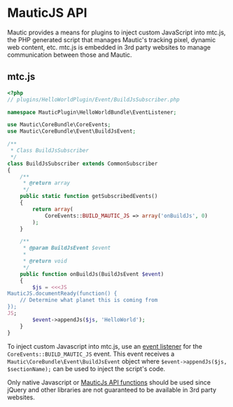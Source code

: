 # MauticJS API

Mautic provides a means for plugins to inject custom JavaScript into mtc.js, the PHP generated script that manages Mautic's tracking pixel, dynamic web content, etc. mtc.js is embedded in 3rd party websites to manage communication between those and Mautic.

## mtc.js

```php
<?php
// plugins/HelloWorldPlugin/Event/BuildJsSubscriber.php

namespace MauticPlugin\HelloWorldBundle\EventListener;

use Mautic\CoreBundle\CoreEvents;
use Mautic\CoreBundle\Event\BuildJsEvent;

/**
 * Class BuildJsSubscriber
 */
class BuildJsSubscriber extends CommonSubscriber
{
    /**
     * @return array
     */
    public static function getSubscribedEvents()
    {
        return array(
            CoreEvents::BUILD_MAUTIC_JS => array('onBuildJs', 0)
        );
    }

    /**
     * @param BuildJsEvent $event
     *
     * @return void
     */
    public function onBuildJs(BuildJsEvent $event)
    {
        $js = <<<JS
MauticJS.documentReady(function() {
    // Determine what planet this is coming from
});
JS;
        $event->appendJs($js, 'HelloWorld');
    }
}
```

To inject custom Javascript into mtc.js, use an [event listener](#events) for the `CoreEvents::BUILD_MAUTIC_JS` event. This event receives a `Mautic\CoreBundle\Event\BuildJsEvent` object where `$event->appendJs($js, $sectionName);` can be used to inject the script's code.

<aside class="warning">
Only native Javascript or <a href="#mauticjs-api-functions">MauticJs API functions</a> should be used since jQuery and other libraries are not guaranteed to be available in 3rd party websites.
</aside>
